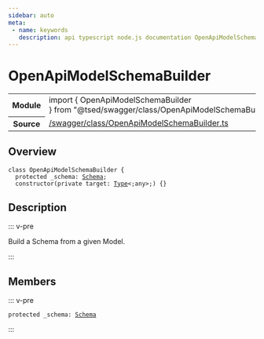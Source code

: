 ```yaml
---
sidebar: auto
meta:
 - name: keywords
   description: api typescript node.js documentation OpenApiModelSchemaBuilder class
---
```

# OpenApiModelSchemaBuilder <Badge text="Class" type="class"/>
<!-- Summary -->
<section class="symbol-info"><table class="is-full-width"><tbody><tr><th>Module</th><td><div class="lang-typescript"><span class="token keyword">import</span> { OpenApiModelSchemaBuilder }&nbsp;<span class="token keyword">from</span>&nbsp;<span class="token string">"@tsed/swagger/class/OpenApiModelSchemaBuilder"</span></div></td></tr><tr><th>Source</th><td><a href="https://github.com/Romakita/ts-express-decorators/blob/v4.30.2/src//swagger/class/OpenApiModelSchemaBuilder.ts#L0-L0">/swagger/class/OpenApiModelSchemaBuilder.ts</a></td></tr></tbody></table></section>

<!-- Overview -->
## Overview


<pre><code class="typescript-lang "><span class="token keyword">class</span> OpenApiModelSchemaBuilder <span class="token punctuation">{</span>
  <span class="token keyword">protected</span> _schema<span class="token punctuation">:</span> <a href="/api/common/jsonschema/decorators/Schema.html"><span class="token">Schema</span></a><span class="token punctuation">;</span>
  <span class="token keyword">constructor</span><span class="token punctuation">(</span><span class="token keyword">private</span> target<span class="token punctuation">:</span> <a href="/api/core/interfaces/Type.html"><span class="token">Type</span></a>&lt<span class="token punctuation">;</span><span class="token keyword">any</span>&gt<span class="token punctuation">;</span><span class="token punctuation">)</span> <span class="token punctuation">{</span><span class="token punctuation">}</span></code></pre>



<!-- Description -->
## Description

::: v-pre

Build a Schema from a given Model.

:::


<!-- Members -->




## Members


::: v-pre

<div class="method-overview">
<pre><code class="typescript-lang "><span class="token keyword">protected</span> _schema<span class="token punctuation">:</span> <a href="/api/common/jsonschema/decorators/Schema.html"><span class="token">Schema</span></a></code></pre>

</div>



:::